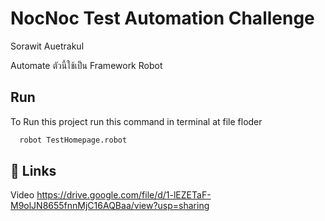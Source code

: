 # NocNoc Test Automation Challenge
Sorawit Auetrakul

Automate ตัวนี้ใช้เป็น Framework Robot



## Run

To Run this project run this command in terminal at file floder

```bash
  robot TestHomepage.robot
```

## 🔗 Links
Video https://drive.google.com/file/d/1-lEZETaF-M9olJN8655fnnMjC16AQBaa/view?usp=sharing
